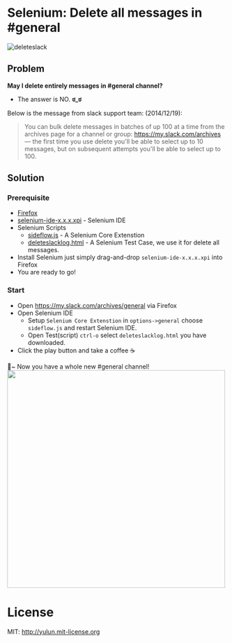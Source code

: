 # Selenium: Delete all messages in #general

![deleteslack](https://cloud.githubusercontent.com/assets/690703/5504929/9bd23af6-87c5-11e4-8ecf-377c09b3f3ba.gif)

## Problem

**May I delete entirely messages in #general channel?**
- The answer is NO. **ಠ_ಠ**

Below is the message from slack support team: (2014/12/19):
> You can bulk delete messages in batches of up 100 at a time from the archives page for a channel or group: https://my.slack.com/archives — the first time you use delete you'll be able to select up to 10 messages, but on subsequent attempts you'll be able to select up to 100.

## Solution

### Prerequisite
- [Firefox](https://www.mozilla.org)
- [selenium-ide-x.x.x.xpi](http://www.seleniumhq.org/download/) - Selenium IDE
- Selenium Scripts
  - [sideflow.js](https://raw.githubusercontent.com/darrenderidder/sideflow/master/sideflow.js) - A Selenium Core Extenstion
  - [deleteslacklog.html](https://raw.githubusercontent.com/imZack/slack-delete-all-general-chat-log/master/deleteslacklog.html) - A Selenium Test Case, we use it for delete all messages.
- Install Selenium just simply drag-and-drop `selenium-ide-x.x.x.xpi` into Firefox
- You are ready to go!

### Start
- Open https://my.slack.com/archives/general via Firefox
- Open Selenium IDE
  - Setup `Selenium Core Extenstion` in `options->general` choose `sideflow.js` and restart Selenium IDE.
  - Open Test(script) `ctrl-o` select `deleteslacklog.html` you have downloaded.
- Click the play button and take a coffee :coffee:


:tada:~ Now you have a whole new #general channel!
<a href="https://cloud.githubusercontent.com/assets/690703/5500537/4be018ea-8781-11e4-8daf-ff1fcedb3cc8.png" target="_blank">
<img width="500px;" src="https://cloud.githubusercontent.com/assets/690703/5500537/4be018ea-8781-11e4-8daf-ff1fcedb3cc8.png">
</a>


# License
MIT: http://yulun.mit-license.org
